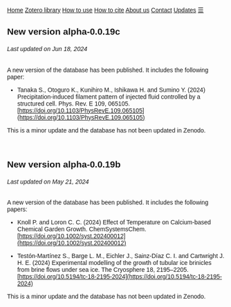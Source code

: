 <html>
<head>
<meta name="viewport" content="width=device-width, initial-scale=1">
<link rel="stylesheet" href="https://cdnjs.cloudflare.com/ajax/libs/font-awesome/4.7.0/css/font-awesome.min.css">
<style>
body {margin:0;font-family:Arial}

.topnav {
  overflow: hidden;
  background-color: #333;
}

.topnav a {
  float: left;
  display: block;
  color: #f2f2f2;
  text-align: center;
  padding: 14px 16px;
  text-decoration: none;
  font-size: 17px;
}

.active {
  background-color: royalblue;
  color: white;
}

.topnav .icon {
  display: none;
}

.dropdown {
  float: left;
  overflow: hidden;
}

.dropdown .dropbtn {
  font-size: 17px;    
  border: none;
  outline: none;
  color: white;
  padding: 14px 16px;
  background-color: inherit;
  font-family: inherit;
  margin: 0;
}

.dropdown-content {
  display: none;
  position: absolute;
  background-color: #f9f9f9;
  min-width: 160px;
  box-shadow: 0px 8px 16px 0px rgba(0,0,0,0.2);
  z-index: 1;
}

.dropdown-content a {
  float: none;
  color: black;
  padding: 12px 16px;
  text-decoration: none;
  display: block;
  text-align: left;
}

.topnav a:hover, .dropdown:hover .dropbtn {
  background-color: #555;
  color: white;
}

.dropdown-content a:hover {
  background-color: #ddd;
  color: black;
}

.dropdown:hover .dropdown-content {
  display: block;
}

@media screen and (max-width: 600px) {
  .topnav a:not(:first-child), .dropdown .dropbtn {
    display: none;
  }
  .topnav a.icon {
    float: right;
    display: block;
  }
}

@media screen and (max-width: 600px) {
  .topnav.responsive {position: relative;}
  .topnav.responsive .icon {
    position: absolute;
    right: 0;
    top: 0;
  }
  .topnav.responsive a {
    float: none;
    display: block;
    text-align: left;
  }
  .topnav.responsive .dropdown {float: none;}
  .topnav.responsive .dropdown-content {position: relative;}
  .topnav.responsive .dropdown .dropbtn {
    display: block;
    width: 100%;
    text-align: left;
  }
}
</style>
</head>
<body>

<div class="topnav" id="myTopnav">
  <a href="https://cpimentelguerra.com/chemobrionics/">Home</a>
  <a href="https://cpimentelguerra.com/chemobrionics/zotero">Zotero library</a>
  <a href="https://cpimentelguerra.com/chemobrionics/howtouse">How to use</a>
  <a href="https://cpimentelguerra.com/chemobrionics/howtocite">How to cite</a>
  <a href="https://cpimentelguerra.com/chemobrionics/about">About us</a>
  <a href="https://cpimentelguerra.com/#contact">Contact</a>
  <a class="active" href="https://cpimentelguerra.com/chemobrionics/updates">Updates</a>
  <a href="javascript:void(0);" style="font-size:15px;" class="icon" onclick="myFunction()">&#9776;</a>
</div>

<script>
function myFunction() {
  var x = document.getElementById("myTopnav");
  if (x.className === "topnav") {
    x.className += " responsive";
  } else {
    x.className = "topnav";
  }
}
</script>

</body>
</html>

## New version alpha-0.0.19c
###### Last updated on Jun 18, 2024

A new version of the database has been published. It includes the following paper:

* Tanaka S., Otoguro K., Kunihiro M., Ishikawa H. and Sumino Y. (2024) Precipitation-induced filament pattern of injected fluid controlled by a structured cell. Phys. Rev. E 109, 065105. [https://doi.org/10.1103/PhysRevE.109.065105](https://doi.org/10.1103/PhysRevE.109.065105) 

This is a minor update and the database has not been updated in Zenodo.

<br>

## New version alpha-0.0.19b
###### Last updated on May 21, 2024

A new version of the database has been published. It includes the following papers:

* Knoll P. and Loron C. C. (2024) Effect of Temperature on Calcium-based Chemical Garden Growth. ChemSystemsChem. [https://doi.org/10.1002/syst.202400012](https://doi.org/10.1002/syst.202400012)

* Testón-Martínez S., Barge L. M., Eichler J., Sainz-Díaz C. I. and Cartwright J. H. E. (2024) Experimental modelling of the growth of tubular ice brinicles from brine flows under sea ice. The Cryosphere 18, 2195–2205. [https://doi.org/10.5194/tc-18-2195-2024](https://doi.org/10.5194/tc-18-2195-2024)

This is a minor update and the database has not been updated in Zenodo.

<script src="https://tinylytics.app/embed/e7zeffP-cdeigWn-stZa.js" defer></script> 
